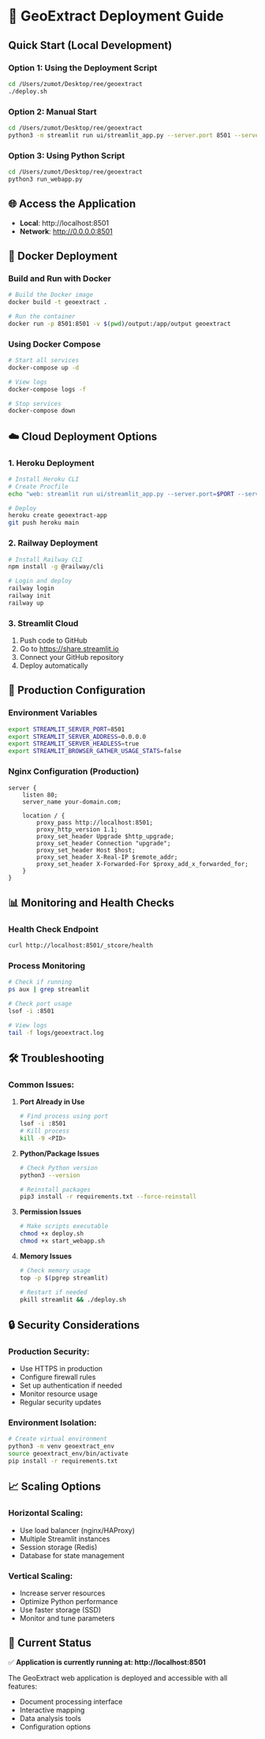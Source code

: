# 🚀 GeoExtract Deployment Guide

## Quick Start (Local Development)

### Option 1: Using the Deployment Script
```bash
cd /Users/zumot/Desktop/ree/geoextract
./deploy.sh
```

### Option 2: Manual Start
```bash
cd /Users/zumot/Desktop/ree/geoextract
python3 -m streamlit run ui/streamlit_app.py --server.port 8501 --server.address 0.0.0.0
```

### Option 3: Using Python Script
```bash
cd /Users/zumot/Desktop/ree/geoextract
python3 run_webapp.py
```

## 🌐 Access the Application
- **Local**: http://localhost:8501
- **Network**: http://0.0.0.0:8501

## 🐳 Docker Deployment

### Build and Run with Docker
```bash
# Build the Docker image
docker build -t geoextract .

# Run the container
docker run -p 8501:8501 -v $(pwd)/output:/app/output geoextract
```

### Using Docker Compose
```bash
# Start all services
docker-compose up -d

# View logs
docker-compose logs -f

# Stop services
docker-compose down
```

## ☁️ Cloud Deployment Options

### 1. Heroku Deployment
```bash
# Install Heroku CLI
# Create Procfile
echo "web: streamlit run ui/streamlit_app.py --server.port=$PORT --server.address=0.0.0.0" > Procfile

# Deploy
heroku create geoextract-app
git push heroku main
```

### 2. Railway Deployment
```bash
# Install Railway CLI
npm install -g @railway/cli

# Login and deploy
railway login
railway init
railway up
```

### 3. Streamlit Cloud
1. Push code to GitHub
2. Go to https://share.streamlit.io
3. Connect your GitHub repository
4. Deploy automatically

## 🔧 Production Configuration

### Environment Variables
```bash
export STREAMLIT_SERVER_PORT=8501
export STREAMLIT_SERVER_ADDRESS=0.0.0.0
export STREAMLIT_SERVER_HEADLESS=true
export STREAMLIT_BROWSER_GATHER_USAGE_STATS=false
```

### Nginx Configuration (Production)
```nginx
server {
    listen 80;
    server_name your-domain.com;
    
    location / {
        proxy_pass http://localhost:8501;
        proxy_http_version 1.1;
        proxy_set_header Upgrade $http_upgrade;
        proxy_set_header Connection "upgrade";
        proxy_set_header Host $host;
        proxy_set_header X-Real-IP $remote_addr;
        proxy_set_header X-Forwarded-For $proxy_add_x_forwarded_for;
    }
}
```

## 📊 Monitoring and Health Checks

### Health Check Endpoint
```bash
curl http://localhost:8501/_stcore/health
```

### Process Monitoring
```bash
# Check if running
ps aux | grep streamlit

# Check port usage
lsof -i :8501

# View logs
tail -f logs/geoextract.log
```

## 🛠️ Troubleshooting

### Common Issues:

1. **Port Already in Use**
   ```bash
   # Find process using port
   lsof -i :8501
   # Kill process
   kill -9 <PID>
   ```

2. **Python/Package Issues**
   ```bash
   # Check Python version
   python3 --version
   
   # Reinstall packages
   pip3 install -r requirements.txt --force-reinstall
   ```

3. **Permission Issues**
   ```bash
   # Make scripts executable
   chmod +x deploy.sh
   chmod +x start_webapp.sh
   ```

4. **Memory Issues**
   ```bash
   # Check memory usage
   top -p $(pgrep streamlit)
   
   # Restart if needed
   pkill streamlit && ./deploy.sh
   ```

## 🔒 Security Considerations

### Production Security:
- Use HTTPS in production
- Configure firewall rules
- Set up authentication if needed
- Monitor resource usage
- Regular security updates

### Environment Isolation:
```bash
# Create virtual environment
python3 -m venv geoextract_env
source geoextract_env/bin/activate
pip install -r requirements.txt
```

## 📈 Scaling Options

### Horizontal Scaling:
- Use load balancer (nginx/HAProxy)
- Multiple Streamlit instances
- Session storage (Redis)
- Database for state management

### Vertical Scaling:
- Increase server resources
- Optimize Python performance
- Use faster storage (SSD)
- Monitor and tune parameters

## 🚀 Current Status

✅ **Application is currently running at: http://localhost:8501**

The GeoExtract web application is deployed and accessible with all features:
- Document processing interface
- Interactive mapping
- Data analysis tools
- Configuration options

